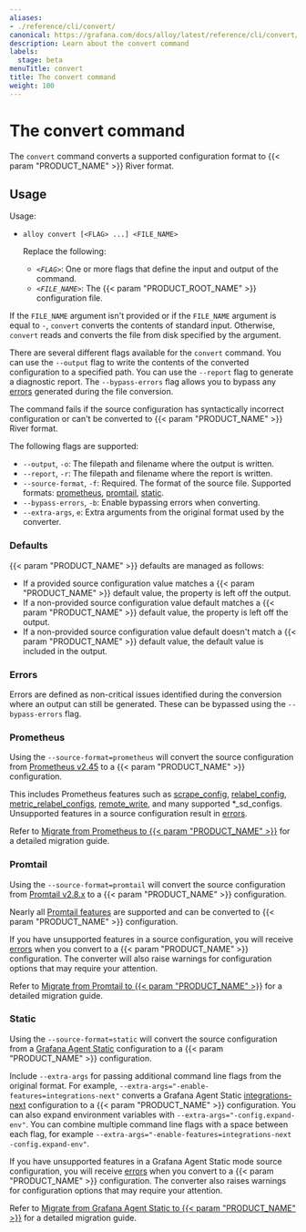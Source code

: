 ```yaml
---
aliases:
- ./reference/cli/convert/
canonical: https://grafana.com/docs/alloy/latest/reference/cli/convert/
description: Learn about the convert command
labels:
  stage: beta
menuTitle: convert
title: The convert command
weight: 100
---
```


# The convert command

The `convert` command converts a supported configuration format to {{< param "PRODUCT_NAME" >}} River format.

## Usage

Usage:

* `alloy convert [<FLAG> ...] <FILE_NAME>`

   Replace the following:

   * _`<FLAG>`_: One or more flags that define the input and output of the command.
   * _`<FILE_NAME>`_: The {{< param "PRODUCT_ROOT_NAME" >}} configuration file.

If the `FILE_NAME` argument isn't provided or if the `FILE_NAME` argument is equal to `-`, `convert` converts the contents of standard input.
Otherwise, `convert` reads and converts the file from disk specified by the argument.

There are several different flags available for the `convert` command. You can use the `--output` flag to write the contents of the converted configuration to a specified path.
You can use the `--report` flag to generate a diagnostic report.
The `--bypass-errors` flag allows you to bypass any [errors][] generated during the file conversion.

The command fails if the source configuration has syntactically incorrect configuration or can't be converted to {{< param "PRODUCT_NAME" >}} River format.

The following flags are supported:

* `--output`, `-o`: The filepath and filename where the output is written.
* `--report`, `-r`: The filepath and filename where the report is written.
* `--source-format`, `-f`: Required. The format of the source file. Supported formats: [prometheus][], [promtail][], [static][].
* `--bypass-errors`, `-b`: Enable bypassing errors when converting.
* `--extra-args`, `e`: Extra arguments from the original format used by the converter.

### Defaults

{{< param "PRODUCT_NAME" >}} defaults are managed as follows:
* If a provided source configuration value matches a {{< param "PRODUCT_NAME" >}} default value, the property is left off the output.
* If a non-provided source configuration value default matches a {{< param "PRODUCT_NAME" >}} default value, the property is left off the output.
* If a non-provided source configuration value default doesn't match a {{< param "PRODUCT_NAME" >}} default value, the default value is included in the output.

### Errors

Errors are defined as non-critical issues identified during the conversion where an output can still be generated.
These can be bypassed using the `--bypass-errors` flag.

### Prometheus

Using the `--source-format=prometheus` will convert the source configuration from [Prometheus v2.45][] to a {{< param "PRODUCT_NAME" >}} configuration.

This includes Prometheus features such as [scrape_config][], [relabel_config][], [metric_relabel_configs][], [remote_write][], and many supported *_sd_configs.
Unsupported features in a source configuration result in [errors][].

Refer to [Migrate from Prometheus to {{< param "PRODUCT_NAME" >}}][migrate prometheus] for a detailed migration guide.

### Promtail

Using the `--source-format=promtail` will convert the source configuration from [Promtail v2.8.x][] to a {{< param "PRODUCT_NAME" >}} configuration.

Nearly all [Promtail features][] are supported and can be converted to {{< param "PRODUCT_NAME" >}} configuration.

If you have unsupported features in a source configuration, you will receive [errors][] when you convert to a {{< param "PRODUCT_NAME" >}} configuration.
The converter will also raise warnings for configuration options that may require your attention.

Refer to [Migrate from Promtail to {{< param "PRODUCT_NAME" >}}][migrate promtail] for a detailed migration guide.

### Static

Using the `--source-format=static` will convert the source configuration from a [Grafana Agent Static][] configuration to a {{< param "PRODUCT_NAME" >}} configuration.

Include `--extra-args` for passing additional command line flags from the original format.
For example, `--extra-args="-enable-features=integrations-next"` converts a Grafana Agent Static [integrations-next][] configuration to a {{< param "PRODUCT_NAME" >}} configuration.
You can also expand environment variables with `--extra-args="-config.expand-env"`.
You can combine multiple command line flags with a space between each flag, for example `--extra-args="-enable-features=integrations-next -config.expand-env"`.

If you have unsupported features in a Grafana Agent Static mode source configuration, you will receive [errors][] when you convert to a {{< param "PRODUCT_NAME" >}} configuration.
The converter also raises warnings for configuration options that may require your attention.

Refer to [Migrate from Grafana Agent Static to {{< param "PRODUCT_NAME" >}}][migrate static] for a detailed migration guide.

[prometheus]: #prometheus
[promtail]: #promtail
[static]: #static
[errors]: #errors
[scrape_config]: https://prometheus.io/docs/prometheus/2.45/configuration/configuration/#scrape_config
[relabel_config]: https://prometheus.io/docs/prometheus/2.45/configuration/configuration/#relabel_config
[metric_relabel_configs]: https://prometheus.io/docs/prometheus/2.45/configuration/configuration/#metric_relabel_configs
[remote_write]: https://prometheus.io/docs/prometheus/2.45/configuration/configuration/#remote_write
[migrate prometheus]: ../../../tasks/migrate/from-prometheus/
[Promtail v2.8.x]: https://grafana.com/docs/loki/v2.8.x/clients/promtail/
[Prometheus v2.45]: https://prometheus.io/docs/prometheus/2.45/configuration/configuration/
[Promtail features]: https://grafana.com/docs/loki/v2.8.x/clients/promtail/configuration/
[migrate promtail]: ../../../tasks/migrate/from-promtail/
[Grafana Agent Static]: https://grafana.com/docs/agent/latest/static/
[integrations-next]: https://grafana.com/docs/agent/latest/static/configuration/integrations/integrations-next/
[migrate static]: ../../../tasks/migrate/from-static/
